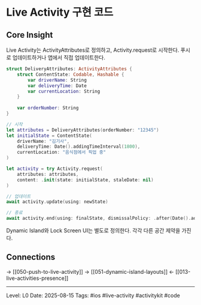 # Live Activity 구현 코드

## Core Insight
Live Activity는 ActivityAttributes로 정의하고, Activity.request로 시작한다. 푸시로 업데이트하거나 앱에서 직접 업데이트한다.

```swift
struct DeliveryAttributes: ActivityAttributes {
    struct ContentState: Codable, Hashable {
        var driverName: String
        var deliveryTime: Date
        var currentLocation: String
    }
    
    var orderNumber: String
}

// 시작
let attributes = DeliveryAttributes(orderNumber: "12345")
let initialState = ContentState(
    driverName: "김기사",
    deliveryTime: Date().addingTimeInterval(1800),
    currentLocation: "음식점에서 픽업 중"
)

let activity = try Activity.request(
    attributes: attributes,
    content: .init(state: initialState, staleDate: nil)
)

// 업데이트
await activity.update(using: newState)

// 종료
await activity.end(using: finalState, dismissalPolicy: .after(Date().addingTimeInterval(60)))
```

Dynamic Island와 Lock Screen UI는 별도로 정의한다. 각각 다른 공간 제약을 가진다.

## Connections
→ [[050-push-to-live-activity]]
→ [[051-dynamic-island-layouts]]
← [[013-live-activities-presence]]

---
Level: L0
Date: 2025-08-15
Tags: #ios #live-activity #activitykit #code